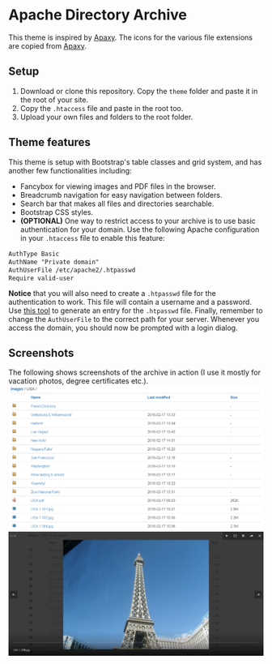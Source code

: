 # Apache Directory Archive
This theme is inspired by [Apaxy](https://github.com/oupala/apaxy). The icons for the various file extensions are copied from [Apaxy](https://github.com/oupala/apaxy).

## Setup
1. Download or clone this repository. Copy the `theme` folder and paste it in the root of your site.
2. Copy the `.htaccess` file and paste in the root too.
3. Upload your own files and folders to the root folder.

## Theme features
This theme is setup with Bootstrap's table classes and grid system, and has another few functionalities including:
* Fancybox for viewing images and PDF files in the browser.
* Breadcrumb navigation for easy navigation between folders.
* Search bar that makes all files and directories searchable.
* Bootstrap CSS styles.
* **(OPTIONAL)** One way to restrict access to your archive is to use basic authentication for your domain. Use the following Apache configuration in your `.htaccess` file to enable this feature:
```
AuthType Basic
AuthName "Private domain"
AuthUserFile /etc/apache2/.htpasswd
Require valid-user
```

**Notice** that you will also need to create a `.htpasswd` file for the authentication to work. This file will contain a username and a password. Use [this tool](http://www.htaccesstools.com/htpasswd-generator/) to generate an entry for the `.htpasswd` file. Finally, remember to change the `AuthUserFile` to the correct path for your server. Whenever you access the domain, you should now be prompted with a login dialog.

## Screenshots
The following shows screenshots of the archive in action (I use it mostly for vacation photos, degree certificates etc.).
![Screenshot](Screenshots/screenshot1.png)
![Screenshot Fancybox](Screenshots/screenshot2.png)